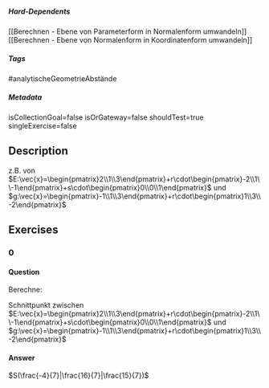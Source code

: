 ##### Hard-Dependents
[[Berechnen - Ebene von Parameterform in Normalenform umwandeln]]
[[Berechnen - Ebene von Normalenform in Koordinatenform umwandeln]]
##### Tags
#analytischeGeometrieAbstände
##### Metadata
isCollectionGoal=false
isOrGateway=false
shouldTest=true
singleExercise=false
## Description
z.B. von $E:\vec{x}=\begin{pmatrix}2\\1\\3\end{pmatrix}+r\cdot\begin{pmatrix}-2\\1\\-1\end{pmatrix}+s\cdot\begin{pmatrix}0\\0\\1\end{pmatrix}$ und $g:\vec{x}=\begin{pmatrix}-1\\1\\3\end{pmatrix}+r\cdot\begin{pmatrix}1\\3\\-2\end{pmatrix}$ 
## Exercises
### 0
#### Question
Berechne:

Schnittpunkt zwischen
$E:\vec{x}=\begin{pmatrix}2\\1\\3\end{pmatrix}+r\cdot\begin{pmatrix}-2\\1\\-1\end{pmatrix}+s\cdot\begin{pmatrix}0\\0\\1\end{pmatrix}$ und $g:\vec{x}=\begin{pmatrix}-1\\1\\3\end{pmatrix}+r\cdot\begin{pmatrix}1\\3\\-2\end{pmatrix}$
#### Answer
$S(\frac{-4}{7}|\frac{16}{7}|\frac{15}{7})$
